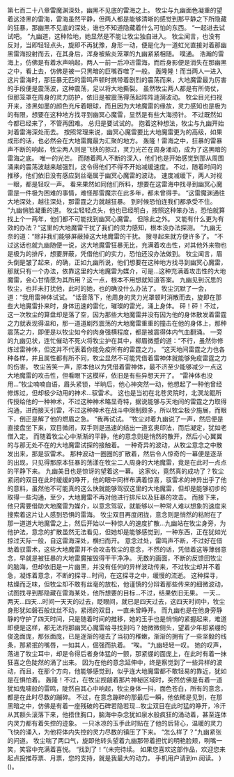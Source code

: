 第七百二十八章雷魔渊深处，幽黑不见底的雷海之上。
牧尘与九幽面色凝重的望着这漆黑的雷海，雷海虽然平静，但两人都是能够清晰的感觉到那平静之下所隐藏的狂暴，那幽黑不见底的深处，谁也不知道隐藏着什么可怕的东西。
“一起进去试试吧。
”九幽道，这种险地，她显然是不能让牧尘独自进入。
牧尘闻言，也没有反对，当即轻轻点头，旋即不再犹豫，身形一动，便是化为一道虹光直接对着那幽黑雷海投射而去，在其身后，浑身被紫炎笼罩的九幽紧紧相随。
噗通。
浩瀚的雷海上，仿佛是有着水声响起，两人一前一后冲进雷海，而后身影便是消失在那幽黑之中，看上去，仿佛是被一只黑暗的巨嘴吞噬了一般。
轰隆隆！而当两人一进入这片雷海时，那狂暴无匹的雷鸣声顿时携带着剧烈的震荡而来，大地魔雷最为厉害的手段便是震荡波，这种震荡，足以将大地撕裂。
虽然牧尘两人都是有所倚仗，但那笼罩在周身的灵力防护，依旧是被震荡得荡起阵阵涟漪波动。
牧尘目光扫视开来，漆黑如墨的颜色充斥着眼球，而且因为大地魔雷的缘故，灵力感知也是极为的有限，想要在这种地方找寻到幽冥心魔雷，显然是有些大海捞针。
不过既然如今都已经来了，不管再困难。
总归是要试试的。
抱着这种想法，牧尘与九幽开始对着雷海深处而去。
按照常理来说，幽冥心魔雷要比大地魔雷更为的高级，如果成形的话，也必然会在大地雷魔最为汇聚的地方。
轰隆！雷海之中，狂暴的雷暴声不断的响起，牧尘两人则是飞快的掠过，灵力光芒在周身涌动，成为了这黑暗的雷海之底。
唯一的光芒。
而随着两人不断的深入，他们也是开始感觉到那从周围涌来的震荡波越来越强烈，这令得他们不得不开始减缓速度。
不过，随着时间的推移，他们依旧没有感应到丝毫属于幽冥心魔雷的波动。
速度减缓下，两人对视一眼，都是轻叹一声。
看来果然如同他们所料，想要在这雷海中找寻到幽冥心魔雷是一件极为困难的事情，难怪那雷魔宗在此多年，都未曾得手。
“这雷魔渊通往大地深处，越往深处，那雷霆之力就越狂暴。
到时候恐怕连我们都承受不住。
”九幽俏脸凝重的道。
牧尘轻轻点头，他也已经明白，按照这种笨办法，恐怕就算找上个一两年，他们都不可能找到幽冥心魔雷。
但除此之外。
又能有什么更为有效的办法？“这里的大地魔雷干扰了我们的灵力感知，根本没办法探测。
”九幽无奈的道：“除非我们能够屏蔽掉这大地魔雷的干扰。
搜寻起来就方便许多了。
”不过这话也就九幽随便一说，这大地魔雷狂暴无比，充满着攻击性，对其他外来物也是极为的排斥，想要屏蔽，凭借他们的实力，恐怕还没办法做到。
牧尘闻言，眉头倒是皱了起来，的确，正如九幽所说，他们想要在这种地方找寻到幽冥心魔雷，那就只有一个办法，依靠这里的大地魔雷为媒介，可是…这种充满着攻击性的大地魔雷，会心甘情愿为其所用？这一点，根本不用想就知道答案。
九幽见到沉思的牧尘，也并未打扰他，此时的她，也的确没什么办法了。
牧尘沉默了一会，道：“我用雷神体试试。
”话音落下，他周身的灵力光罩顿时消散而去，旋即在那些大地魔雷扑来时，身体迅速的雷化，璀璨的雷光，涌上身体。
砰！砰！不过，这一次牧尘的算盘却是落了空，因为那些大地魔雷并没有因为他的身体散发着雷霆之力就表现得温和，那一道道剧烈震荡的大地魔雷重重的撞击在他的身体上，那种震荡之力，即便是以牧尘如今的肉身强横程度，都是被震得体内气血翻涌。
一旁的九幽见状，连忙催动不死火将牧尘护在其中，柳眉微蹙的道：“不行，虽然你修炼过雷神体，但这并不代表着你能免疫所有的雷霆之力。
”这天地间雷霆之力也各种各样，并且属性都有所不同，牧尘显然不可能凭借着雷神体就能够免疫雷霆之力的伤害。
牧尘苦笑一声，原本他以为凭借着雷神体，最不济至少能够减少一点这大地魔雷的攻击性，但看眼下这模样，依旧是有些异想天开了。
“雷神体也没用…”牧尘喃喃自语，眉头紧锁，半晌后，他心神突然一动，他想起了一种他曾经修炼过，但却极少动用的神术…驭雷术。
这也是当初在北苍灵院时，北溟龙鲲所传授给他的一种神术，不过这种神术略显奇特，据说能够与天地间的雷霆之力取得沟通，进而接天引雷，不过这种神术在战斗中限制颇多，所以牧尘极少施展，而眼下，倒正是解了他的燃眉之急。
“我再试试。
”牧尘对着九幽说了一声，然后便是直接盘坐下来，双目微闭，双手则是迅速的结出一道玄奥印法，而后凝定，犹如老僧入定。
而随着牧尘心中渐渐的平静，他的意念则是悄然的散开，然后小心翼翼的与那无处不在的大地魔雷试探的接触着。
一种奇异的波动，从牧尘意念之中散发出来，那是驭雷术。
那种波动一圈圈的扩散着，然后令人惊奇的一幕便是逐渐的出现，只见得那原本狂暴的荡漾在牧尘二人周身的大地魔雷，竟是在此时一点点的平静下来。
九幽美目也是惊讶的望着这一幕。
这家伙，竟然真的成功了？牧尘紧闭的双目在此时缓缓的睁开，他的眼中同样布满着惊喜，驭雷术的神异出乎了他的意料，虽然他不可能真的这么快就能够驾驭这里的大地魔雷，但却是能够初步的取得一些沟通，至少，大地魔雷不再对他进行排斥以及狂暴的攻击。
而接下来，他只需要借助大地魔雷为媒介，以意念驾驭，就能够以一种常人难以想象的速度来搜索着这片让人感到恐惧的雷海。
牧尘双目再度闭拢，意念则是悄然的粘附在了那一道道大地魔雷之上，然后开始以一种惊人的速度扩散…九幽站在牧尘身旁，为他护法，意念的扩散虽然无法看见，但她却是能够感觉到，一种东西，正在犹如光掠过天际一般，自这雷海深处，横扫而开。
意念过处，雷鸣声不断，不过好在借助着驭雷术，这些大地魔雷并不会攻击牧尘的意念，不然的话，凭借着这等薄弱意念，早就是被狂暴的大地雷魔摧毁得干干净净。
无数的画面，不断的反馈回牧尘的脑海，但却依旧是一片幽黑，并没有任何的异样波动传来，不过牧尘却并不着急，凝炼着意念，不断的探寻…时间，在这探寻之中，缓慢的流逝。
这种探寻，枯燥而乏味，但牧尘却不敢有丝毫的放松，他谨慎的分辩着那些传来的细微波动，试图找寻到那隐藏在雷海某处，他所想要的目标…不过，结果依旧无果。
一天…两天…四天…时间一天天的过去，眨眼间，就已是四天过去，这四天时间中，牧尘身形犹如磐石般纹丝不动，紧闭的双目，一直未曾睁开。
而九幽也是在他身旁静静的守护了四天时间，只是随着时间的推移，她的玉手也是悄悄的紧握起来，难道即便是这样，都无法将那幽冥心魔雷给寻找到吗？她微微侧头，望着少年那紧绷的俊逸面庞，那张面庞，已是逐渐的褪去了当初的稚嫩，渐渐的拥有了一些坚毅的线条，那紧抿的嘴唇，一如其人，倔强而执着。
“唉。
”九幽轻轻一叹。
她的叹声，落进了牧尘耳中，却是令得后者身体猛的一颤，那紧绷的面庞上，在此时有着一抹狂喜之色陡然的涌了出来。
因为在他的意念延伸中，终是察觉到了一些异样的波动，而且，在那个方向，他能够感觉到，似乎连大地魔雷都不敢轻易的靠近，犹如是在惧怕着。
轰隆！不过，在牧尘觊觎着那片神秘区域时，突然仿佛是有着一道犹如鬼啸般的雷鸣，陡然自其心中响起，牧尘身体一抖，面色苍白，所有的意念，都是在此时尽数的蹦碎。
不过，在意念蹦碎的那最后一瞬，他依稀是见到，在那黑暗之中，仿佛是有着一座残破的石碑若隐若现…牧尘双目在此时猛的睁开，冷汗从其额头滚落下来，他捂住胸口，脑海中杂念犹如泉水般疯狂的涌动着，甚至连体内灵力都有着失控的迹象。
一只冰凉的玉手此时贴在了他的后背心，温暖的灵力飞快的涌入，为他将体内失控的灵力尽数的镇压了下来。
“怎么样了？”九幽紧张的问道。
牧尘喘了两口气，旋即他转头望着九幽那带着担忧的明艳脸颊，咧嘴一笑，笑容中充满着喜悦。
“找到了！”(未完待续。
如果您喜欢这部作品，欢迎您来起点投推荐票、月票，您的支持，就是我最大的动力。
手机用户请到m.阅读。
)()。
